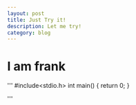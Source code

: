 ```yaml
---
layout: post
title: Just Try it!
description: Let me try!
category: blog
---
```


# I am frank
'''
#include<stdio.h>
int main()
{
    return 0;
}

'''



[fangjin]:    http://beiyuu.com  "BeiYuu"
